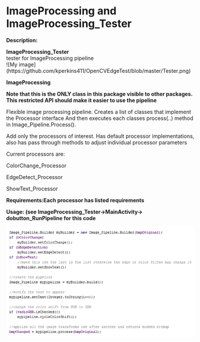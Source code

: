 # ImageProcessing and ImageProcessing_Tester
<p><B>Description:</b><br>
<p><b>ImageProcessing_Tester</b><br>
tester for ImageProcessing pipeline<br>
![My image](https://github.com/kperkins411/OpenCVEdgeTest/blob/master/Tester.png)

<p><b>ImageProcessing</b> 
<B><p>Note that this is the ONLY class in this package visible to other packages.<BR>
 This restricted API should make it easier to use the pipeline</B><BR>
 <p>Flexible image processing pipeline.  Creates a list of classes that implement the Processor interface
 And then executes each classes process(..) method in Image_Pipeline.Process().
 <p>Add only the processors of interest. Has default processor implementations, also has pass through methods to 
 adjust individual processor parameters
 <p> Current processors are:  
 <p>     ColorChange_Processor
 <p>     EdgeDetect_Processor
 <p>     ShowText_Processor
 
<p><B>Requirements:Each processor has listed requirements<br>
 
 <p>Usage: (see ImageProcessing_Tester->MainActivity-> dobutton_RunPipeline for this code<br>
 
 ![My image](https://github.com/kperkins411/OpenCVEdgeTest/blob/master/PipelineCode.png)


 
